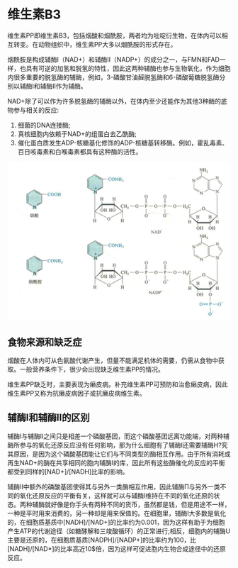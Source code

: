 # 维生素B3

维生素PP即维生素B3，包括烟酸和烟酰胺，两者均为吡啶衍生物，在体内可以相互转变。在动物组织中，维生素PP大多以烟酰胺的形式存在。

烟酰胺是构成辅酶Ⅰ（NAD+）和辅酶Ⅱ（NADP+）的成分之一，与FMN和FAD一样，也具有可逆的加氢和脱氢的特性，因此这两种辅酶也参与生物氧化，作为细胞内很多重要的脱氢酶的辅酶，例如，3-磷酸甘油醛脱氢酶和6-磷酸葡糖脱氢酶分别以辅酶Ⅰ和辅酶Ⅱ作为辅酶。

NAD+除了可以作为许多脱氢酶的辅酶以外，在体内至少还能作为其他3种酶的底物参与相关的反应:

1. 细菌的DNA连接酶;
2. 真核细胞内依赖于NAD+的组蛋白去乙酰酶;
3. 催化蛋白质发生ADP-核糖基化修饰的ADP-核糖基转移酶。例如，霍乱毒素、百日咳毒素和白喉毒素都具有这种酶的活性。

![](1.3.png)

## 食物来源和缺乏症

烟酸在人体内可从色氨酸代谢产生，但量不能满足机体的需要，仍需从食物中获取。一般营养条件下，很少会出现缺乏维生素PP的情况。

维生素PP缺乏时，主要表现为癞皮病。补充维生素PP可预防和治愈癞皮病，因此维生素PP又称为抗癞皮病因子或抗癞皮病维生素。

## 辅酶Ⅰ和辅酶Ⅱ的区别

辅酶Ⅰ与辅酶Ⅱ之间只是相差一个磷酸基团，而这个磷酸基团远离功能端，对两种辅酶所参与的氧化还原反应没有任何影响，那为什么细胞有了辅酶I还需要辅酶H?究其原因，是因为这个磷酸基团能让它们与不同类型的酶相互作用。由于所有消耗或再生NAD+的酶在共享相同的胞内辅酶I的库，因此所有这些酶催化的反应的平衡都受到同样的[NAD+]/[NADH]比率的影响。

辅酶Ⅱ中额外的磷酸基团使得其与另外一类酶相互作用，因此辅酶Π与另外一类不同的氧化还原反应的平衡有关，这样就可以与辅酶I维持在不同的氧化还原的状态。两种辅酶就好像是你手头有两种不同的货币，虽然都是钱，但是用途不一样，一种是平时用来消费的，另一种却是用来保值的。在细胞里，辅酶I大多数是氧化的，在细胞质基质中[NADH]/[NAD+]的比率约为0.001，因为这样有助于为细胞产生ATP的代谢途径（如糖酵解和三竣酸循环）的正常进行;相反，细胞内的辅酶U主要是还原的，在细胞质基质[NADPH]/[NADP+]的比率约为100，比[NADH]/[NAD*]的比率高近10$倍，因为这样可促进胞内生物合成途径中的还原反应。